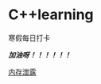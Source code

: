# C++learning
寒假每日打卡

***加油呀！！！！！！***

[内存泄露](https://github.com/logic-life/C-learning/blob/main/memory_leak/README.md)

